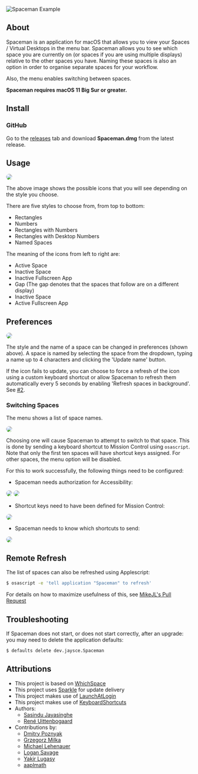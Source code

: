 
![Spaceman Example](Images/Header.png)

## About

Spaceman is an application for macOS that allows you to view your Spaces / Virtual Desktops in the menu bar. Spaceman allows you to see which space you are currently on (or spaces if you are using multiple displays) relative to the other spaces you have. Naming these spaces is also an option in order to organise separate spaces for your workflow.

Also, the menu enables switching between spaces.

**Spaceman requires macOS 11 Big Sur or greater.**

## Install

### GitHub

Go to the [releases](https://github.com/ruittenb/Spaceman/releases) tab and download **Spaceman.dmg** from the latest release.

## Usage

<a href="url"><img src="Images/Spaceman_Example.png" height="auto" width="auto" style="border-radius:10px"></a>

The above image shows the possible icons that you will see depending on the style you choose.

There are five styles to choose from, from top to bottom:
- Rectangles
- Numbers
- Rectangles with Numbers
- Rectangles with Desktop Numbers
- Named Spaces

The meaning of the icons from left to right are:

- Active Space
- Inactive Space
- Inactive Fullscreen App
- Gap (The gap denotes that the spaces that follow are on a different display)
- Inactive Space
- Active Fullscreen App

## Preferences

<a href="url"><img src="Images/Preferences-3a.png" height="auto" width="auto" style="border-radius:10px"></a>

The style and the name of a space can be changed in preferences (shown above). A space is named by selecting the space from the dropdown, typing a name up to 4 characters and clicking the 'Update name' button.

If the icon fails to update, you can choose to force a refresh of the icon using a custom keyboard shortcut or allow Spaceman to refresh them automatically every 5 seconds by enabling 'Refresh spaces in background'. See [#2](https://github.com/Jaysce/Spaceman/issues/2).

### Switching Spaces

The menu shows a list of space names.

<a href="url"><img src="Images/Menu.png" height="auto" width="auto" style="border-radius:10px"></a>

Choosing one will cause Spaceman to attempt to switch to that space.
This is done by sending a keyboard shortcut to Mission Control using `osascript`.
Note that only the first ten spaces will have shortcut keys assigned.
For other spaces, the menu option will be disabled.

For this to work successfully, the following things need to be configured:

- Spaceman needs authorization for Accessibility:

<a href="url"><img src="Images/Accessibility-1.png" height="auto" width="auto" style="border-radius:10px"></a>
<a href="url"><img src="Images/Accessibility-2.png" height="auto" width="auto" style="border-radius:10px"></a>

- Shortcut keys need to have been defined for Mission Control:

<a href="url"><img src="Images/Shortcuts.png" height="auto" width="auto" style="border-radius:10px"></a>

- Spaceman needs to know which shortcuts to send:

<a href="url"><img src="Images/Preferences-3b.png" height="auto" width="auto" style="border-radius:10px"></a>

## Remote Refresh

The list of spaces can also be refreshed using Applescript:

```sh
$ osascript -e 'tell application "Spaceman" to refresh'
```

For details on how to maximize usefulness of this, see [MikeJL's Pull Request](https://github.com/Jaysce/Spaceman/pull/34)

## Troubleshooting

If Spaceman does not start, or does not start correctly, after an upgrade: you may need to delete the application defaults:

```sh
$ defaults delete dev.jaysce.Spaceman
```

## Attributions

- This project is based on [WhichSpace](https://github.com/gechr/WhichSpace)
- This project uses [Sparkle](https://sparkle-project.org) for update delivery
- This project makes use of [LaunchAtLogin](https://github.com/sindresorhus/LaunchAtLogin)
- This project makes use of [KeyboardShortcuts](https://github.com/sindresorhus/KeyboardShortcuts)
- Authors:
  - [Sasindu Jayasinghe](https://github.com/Jaysce/Spaceman)
  - [René Uittenbogaard](https://github.com/ruittenb/Spaceman)
- Contributions by:
  - [Dmitry Poznyak](https://github.com/triangular-sneaky/Spaceman)
  - [Grzegorz Milka](https://github.com/gregorias)
  - [Michael Lehenauer](https://github.com/mike-jl/Spaceman)
  - [Logan Savage](https://github.com/lxsavage/Spaceman)
  - [Yakir Lugasy](https://github.com/yakirlog/Spaceman)
  - [aaplmath](https://github.com/aaplmath)

